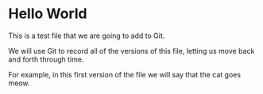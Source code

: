 # Hello World

This is a test file that we are going to add to Git.

We will use Git to record all of the versions of this file, letting us move back and forth through time.

For example, in this first version of the file we will say that the cat goes meow.


